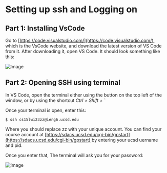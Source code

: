 # Setting up ssh and Logging on

## Part 1: Installing VsCode

Go to [https://code.visualstudio.com/](https://code.visualstudio.com/), which is the VsCode website, and download the latest version of VS Code from it. 
After downloading it, open VS Code. It should look something like this: 

![Image](https://arugoa.github.io/cse15l-lab-reports/vscode.png)


## Part 2: Opening SSH using terminal

In VS Code, open the terminal either using the button on the top left of the window, or by using the shortcut _Ctrl + Shift + `_ 

Once your terminal is open, enter this:

```
$ ssh cs15lwi23zz@ieng6.ucsd.edu
```

Where you should replace zz with your unique account. You can find your course account at [https://sdacs.ucsd.edu/cgi-bin/gpstart](https://sdacs.ucsd.edu/cgi-bin/gpstart) by entering your ucsd uername and pid.

Once you enter that, The terminal will ask you for your password: 

![Image]()
